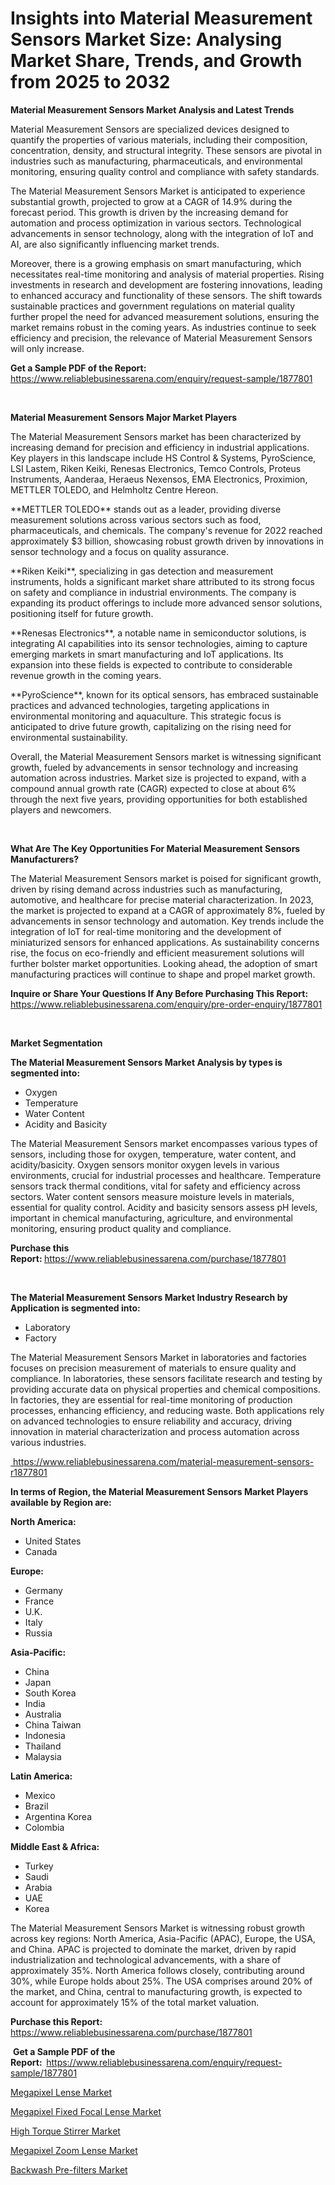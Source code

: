 <p><h1>Insights into Material Measurement Sensors Market Size: Analysing Market Share, Trends, and Growth from 2025 to 2032</h1></p><p><strong>Material Measurement Sensors Market Analysis and Latest Trends</strong></p>
<p><p>Material Measurement Sensors are specialized devices designed to quantify the properties of various materials, including their composition, concentration, density, and structural integrity. These sensors are pivotal in industries such as manufacturing, pharmaceuticals, and environmental monitoring, ensuring quality control and compliance with safety standards.</p><p>The Material Measurement Sensors Market is anticipated to experience substantial growth, projected to grow at a CAGR of 14.9% during the forecast period. This growth is driven by the increasing demand for automation and process optimization in various sectors. Technological advancements in sensor technology, along with the integration of IoT and AI, are also significantly influencing market trends. </p><p>Moreover, there is a growing emphasis on smart manufacturing, which necessitates real-time monitoring and analysis of material properties. Rising investments in research and development are fostering innovations, leading to enhanced accuracy and functionality of these sensors. The shift towards sustainable practices and government regulations on material quality further propel the need for advanced measurement solutions, ensuring the market remains robust in the coming years. As industries continue to seek efficiency and precision, the relevance of Material Measurement Sensors will only increase.</p></p>
<p><strong>Get a Sample PDF of the Report:&nbsp;</strong> <a href="https://www.reliablebusinessarena.com/enquiry/request-sample/1877801?utm_campaign=2527&utm_medium=2&utm_source=Github&utm_content=ia&utm_term=28022025&utm_id=material-measurement-sensors">https://www.reliablebusinessarena.com/enquiry/request-sample/1877801</a></p>
<p>&nbsp;</p>
<p><strong>Material Measurement Sensors Major Market Players</strong></p>
<p><p>The Material Measurement Sensors market has been characterized by increasing demand for precision and efficiency in industrial applications. Key players in this landscape include HS Control & Systems, PyroScience, LSI Lastem, Riken Keiki, Renesas Electronics, Temco Controls, Proteus Instruments, Aanderaa, Heraeus Nexensos, EMA Electronics, Proximion, METTLER TOLEDO, and Helmholtz Centre Hereon.</p><p>**METTLER TOLEDO** stands out as a leader, providing diverse measurement solutions across various sectors such as food, pharmaceuticals, and chemicals. The company's revenue for 2022 reached approximately $3 billion, showcasing robust growth driven by innovations in sensor technology and a focus on quality assurance.</p><p>**Riken Keiki**, specializing in gas detection and measurement instruments, holds a significant market share attributed to its strong focus on safety and compliance in industrial environments. The company is expanding its product offerings to include more advanced sensor solutions, positioning itself for future growth.</p><p>**Renesas Electronics**, a notable name in semiconductor solutions, is integrating AI capabilities into its sensor technologies, aiming to capture emerging markets in smart manufacturing and IoT applications. Its expansion into these fields is expected to contribute to considerable revenue growth in the coming years.</p><p>**PyroScience**, known for its optical sensors, has embraced sustainable practices and advanced technologies, targeting applications in environmental monitoring and aquaculture. This strategic focus is anticipated to drive future growth, capitalizing on the rising need for environmental sustainability.</p><p>Overall, the Material Measurement Sensors market is witnessing significant growth, fueled by advancements in sensor technology and increasing automation across industries. Market size is projected to expand, with a compound annual growth rate (CAGR) expected to close at about 6% through the next five years, providing opportunities for both established players and newcomers.</p></p>
<p>&nbsp;</p>
<p><strong>What Are The Key Opportunities For Material Measurement Sensors Manufacturers?</strong></p>
<p><p>The Material Measurement Sensors market is poised for significant growth, driven by rising demand across industries such as manufacturing, automotive, and healthcare for precise material characterization. In 2023, the market is projected to expand at a CAGR of approximately 8%, fueled by advancements in sensor technology and automation. Key trends include the integration of IoT for real-time monitoring and the development of miniaturized sensors for enhanced applications. As sustainability concerns rise, the focus on eco-friendly and efficient measurement solutions will further bolster market opportunities. Looking ahead, the adoption of smart manufacturing practices will continue to shape and propel market growth.</p></p>
<p><strong>Inquire or Share Your Questions If Any Before Purchasing This Report:</strong> <a href="https://www.reliablebusinessarena.com/enquiry/pre-order-enquiry/1877801?utm_campaign=2527&utm_medium=2&utm_source=Github&utm_content=ia&utm_term=28022025&utm_id=material-measurement-sensors">https://www.reliablebusinessarena.com/enquiry/pre-order-enquiry/1877801</a></p>
<p>&nbsp;</p>
<p><strong>Market Segmentation</strong></p>
<p><strong>The Material Measurement Sensors Market Analysis by types is segmented into:</strong></p>
<p><ul><li>Oxygen</li><li>Temperature</li><li>Water Content</li><li>Acidity and Basicity</li></ul></p>
<p><p>The Material Measurement Sensors market encompasses various types of sensors, including those for oxygen, temperature, water content, and acidity/basicity. Oxygen sensors monitor oxygen levels in various environments, crucial for industrial processes and healthcare. Temperature sensors track thermal conditions, vital for safety and efficiency across sectors. Water content sensors measure moisture levels in materials, essential for quality control. Acidity and basicity sensors assess pH levels, important in chemical manufacturing, agriculture, and environmental monitoring, ensuring product quality and compliance.</p></p>
<p><strong>Purchase this Report:&nbsp;</strong><a href="https://www.reliablebusinessarena.com/purchase/1877801?utm_campaign=2527&utm_medium=2&utm_source=Github&utm_content=ia&utm_term=28022025&utm_id=material-measurement-sensors">https://www.reliablebusinessarena.com/purchase/1877801</a></p>
<p>&nbsp;</p>
<p><strong>The Material Measurement Sensors Market Industry Research by Application is segmented into:</strong></p>
<p><ul><li>Laboratory</li><li>Factory</li></ul></p>
<p><p>The Material Measurement Sensors Market in laboratories and factories focuses on precision measurement of materials to ensure quality and compliance. In laboratories, these sensors facilitate research and testing by providing accurate data on physical properties and chemical compositions. In factories, they are essential for real-time monitoring of production processes, enhancing efficiency, and reducing waste. Both applications rely on advanced technologies to ensure reliability and accuracy, driving innovation in material characterization and process automation across various industries.</p></p>
<p><a href="https://www.reliablebusinessarena.com/material-measurement-sensors-r1877801?utm_campaign=2527&utm_medium=2&utm_source=Github&utm_content=ia&utm_term=28022025&utm_id=material-measurement-sensors">&nbsp;https://www.reliablebusinessarena.com/material-measurement-sensors-r1877801</a></p>
<p><strong>In terms of Region, the Material Measurement Sensors Market Players available by Region are:</strong></p>
<p>
    <p> <strong> North America: </strong>
        <ul>
            <li>United States</li>
            <li>Canada</li>
        </ul>
        </p> 
    <p> <strong> Europe: </strong>
        <ul>
            <li>Germany</li>
            <li>France</li>
            <li>U.K.</li>
            <li>Italy</li>
            <li>Russia</li>
        </ul>
        </p> 
    <p> <strong> Asia-Pacific: </strong>
        <ul>
            <li>China</li>
            <li>Japan</li>
            <li>South Korea</li>
            <li>India</li>
            <li>Australia</li>
            <li>China Taiwan</li>
            <li>Indonesia</li>
            <li>Thailand</li>
            <li>Malaysia</li>
        </ul>
        </p> 
    <p> <strong> Latin America: </strong>
        <ul>
            <li>Mexico</li>
            <li>Brazil</li>
            <li>Argentina Korea</li>
            <li>Colombia</li>
        </ul>
        </p> 
    <p> <strong> Middle East & Africa: </strong>
        <ul>
            <li>Turkey</li>
            <li>Saudi</li>
            <li>Arabia</li>
            <li>UAE</li>
            <li>Korea</li>
        </ul>
    </p>
    </p>
<p><p>The Material Measurement Sensors Market is witnessing robust growth across key regions: North America, Asia-Pacific (APAC), Europe, the USA, and China. APAC is projected to dominate the market, driven by rapid industrialization and technological advancements, with a share of approximately 35%. North America follows closely, contributing around 30%, while Europe holds about 25%. The USA comprises around 20% of the market, and China, central to manufacturing growth, is expected to account for approximately 15% of the total market valuation.</p></p>
<p><strong>Purchase this Report: </strong><a href="https://www.reliablebusinessarena.com/purchase/1877801?utm_campaign=2527&utm_medium=2&utm_source=Github&utm_content=ia&utm_term=28022025&utm_id=material-measurement-sensors">https://www.reliablebusinessarena.com/purchase/1877801</a></p>
<p>&nbsp;<strong>Get a Sample PDF of the Report:&nbsp;&nbsp;</strong><a href="https://www.reliablebusinessarena.com/enquiry/request-sample/1877801?utm_campaign=2527&utm_medium=2&utm_source=Github&utm_content=ia&utm_term=28022025&utm_id=material-measurement-sensors">https://www.reliablebusinessarena.com/enquiry/request-sample/1877801</a></p>
<p><strong></strong></p>
<p><p><a href="https://github.com/OlenFleming68/Market-Research-Report-List-1/blob/main/megapixel-lense-market.md?utm_campaign=2527&utm_medium=2&utm_source=Github&utm_content=ia&utm_term=28022025&utm_id=material-measurement-sensors">Megapixel Lense Market</a></p><p><a href="https://github.com/rodinayygacklezi/Market-Research-Report-List-1/blob/main/megapixel-fixed-focal-lense-market.md?utm_campaign=2527&utm_medium=2&utm_source=Github&utm_content=ia&utm_term=28022025&utm_id=material-measurement-sensors">Megapixel Fixed Focal Lense Market</a></p><p><a href="https://github.com/hammelximalschid/Market-Research-Report-List-1/blob/main/high-torque-stirrer-market.md?utm_campaign=2527&utm_medium=2&utm_source=Github&utm_content=ia&utm_term=28022025&utm_id=material-measurement-sensors">High Torque Stirrer Market</a></p><p><a href="https://github.com/lindaopodray/Market-Research-Report-List-1/blob/main/megapixel-zoom-lense-market.md?utm_campaign=2527&utm_medium=2&utm_source=Github&utm_content=ia&utm_term=28022025&utm_id=material-measurement-sensors">Megapixel Zoom Lense Market</a></p><p><a href="https://github.com/XavierTyler76/Market-Research-Report-List-1/blob/main/backwash-pre-filters-market.md?utm_campaign=2527&utm_medium=2&utm_source=Github&utm_content=ia&utm_term=28022025&utm_id=material-measurement-sensors">Backwash Pre-filters Market</a></p></p>